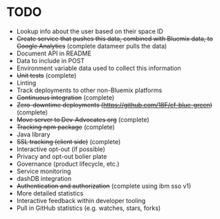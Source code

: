 # TODO

* Lookup info about the user based on their space ID
* ~~Create service that pushes this data, combined with Bluemix data, to Google Analytics~~ (complete datameer pulls the data)
* Document API in README
 * Data to include in POST
 * Environment variable data used to collect this information
* ~~Unit tests~~ (complete)
* Linting
* Track deployments to other non-Bluemix platforms
* ~~Continuous integration~~ (complete)
* ~~Zero-downtime deployments (https://github.com/18F/cf-blue-green)~~ (complete)
* ~~Move server to Dev-Advocates org~~ (complete)
* ~~Tracking npm package~~ (complete)
* Java library
* ~~SSL tracking (client side)~~ (complete)
* Interactive opt-out (if possible)
* Privacy and opt-out bolier plate
* Governance (product lifecycle, etc.)
* Service monitoring
* dashDB integration
* ~~Authentication and authorization~~ (complete using ibm sso v1)
* More detailed statistics
* Interactive feedback within developer tooling
* Pull in GitHub statistics (e.g. watches, stars, forks)
